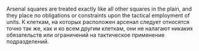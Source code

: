 
Arsenal squares are treated exactly like all other squares in the plain, and they place no obligations or constraints upon the tactical employment of units.
К клеткам, на которых расположен арсенал следует относятся точно так же, как и ко всем другим клеткам, они не налагают никаких обязательств или ограничений на тактическое применение подразделений.
